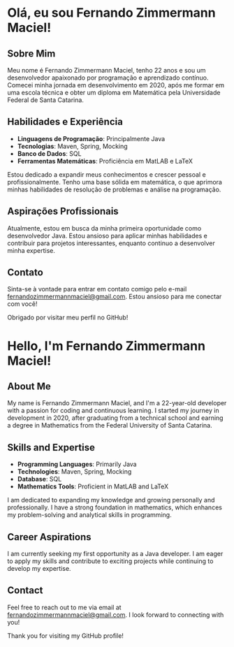 # Olá, eu sou Fernando Zimmermann Maciel!

## Sobre Mim
Meu nome é Fernando Zimmermann Maciel, tenho 22 anos e sou um desenvolvedor apaixonado por programação e aprendizado contínuo. Comecei minha jornada em desenvolvimento em 2020, após me formar em uma escola técnica e obter um diploma em Matemática pela Universidade Federal de Santa Catarina.

## Habilidades e Experiência
- **Linguagens de Programação**: Principalmente Java
- **Tecnologias**: Maven, Spring, Mocking
- **Banco de Dados**: SQL
- **Ferramentas Matemáticas**: Proficiência em MatLAB e LaTeX

Estou dedicado a expandir meus conhecimentos e crescer pessoal e profissionalmente. Tenho uma base sólida em matemática, o que aprimora minhas habilidades de resolução de problemas e análise na programação.

## Aspirações Profissionais
Atualmente, estou em busca da minha primeira oportunidade como desenvolvedor Java. Estou ansioso para aplicar minhas habilidades e contribuir para projetos interessantes, enquanto continuo a desenvolver minha expertise.

## Contato
Sinta-se à vontade para entrar em contato comigo pelo e-mail [fernandozimmermannmaciel@gmail.com](mailto:fernandozimmermannmaciel@gmail.com). Estou ansioso para me conectar com você!

Obrigado por visitar meu perfil no GitHub!

# Hello, I'm Fernando Zimmermann Maciel!

## About Me
My name is Fernando Zimmermann Maciel, and I'm a 22-year-old developer with a passion for coding and continuous learning. I started my journey in development in 2020, after graduating from a technical school and earning a degree in Mathematics from the Federal University of Santa Catarina.

## Skills and Expertise
- **Programming Languages**: Primarily Java
- **Technologies**: Maven, Spring, Mocking
- **Database**: SQL
- **Mathematics Tools**: Proficient in MatLAB and LaTeX

I am dedicated to expanding my knowledge and growing personally and professionally. I have a strong foundation in mathematics, which enhances my problem-solving and analytical skills in programming.

## Career Aspirations
I am currently seeking my first opportunity as a Java developer. I am eager to apply my skills and contribute to exciting projects while continuing to develop my expertise.

## Contact
Feel free to reach out to me via email at [fernandozimmermannmaciel@gmail.com](mailto:fernandozimmermannmaciel@gmail.com). I look forward to connecting with you!

Thank you for visiting my GitHub profile!
